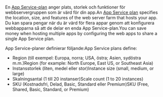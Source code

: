 <span data-ttu-id="339da-101">En [App Service-plan](../articles/app-service/azure-web-sites-web-hosting-plans-in-depth-overview.md) anger plats, storlek och funktioner för webbservergruppen som är värd för din app.</span><span class="sxs-lookup"><span data-stu-id="339da-101">An [App Service plan](../articles/app-service/azure-web-sites-web-hosting-plans-in-depth-overview.md) specifies the location, size, and features of the web server farm that hosts your app.</span></span> <span data-ttu-id="339da-102">Du kan spara pengar när du är värd för flera appar genom att konfigurera webbapparna så att de delar en enda App Service-plan.</span><span class="sxs-lookup"><span data-stu-id="339da-102">You can save money when hosting multiple apps by configuring the web apps to share a single App Service plan.</span></span>

<span data-ttu-id="339da-103">App Service-planer definierar följande:</span><span class="sxs-lookup"><span data-stu-id="339da-103">App Service plans define:</span></span>

* <span data-ttu-id="339da-104">Region (till exempel: Europa, norra; USA, östra; Asien, sydöstra m.m.)</span><span class="sxs-lookup"><span data-stu-id="339da-104">Region (for example: North Europe, East US, or Southeast Asia)</span></span>
* <span data-ttu-id="339da-105">Instansstorlek (liten, medel eller stor)</span><span class="sxs-lookup"><span data-stu-id="339da-105">Instance size (small, medium, or large)</span></span>
* <span data-ttu-id="339da-106">Skalningsantal (1 till 20 instanser)</span><span class="sxs-lookup"><span data-stu-id="339da-106">Scale count (1 to 20 instances)</span></span>
* <span data-ttu-id="339da-107">SKU (Kostnadsfri, Delad, Basic, Standard eller Premium)</span><span class="sxs-lookup"><span data-stu-id="339da-107">SKU (Free, Shared, Basic, Standard, or Premium)</span></span>